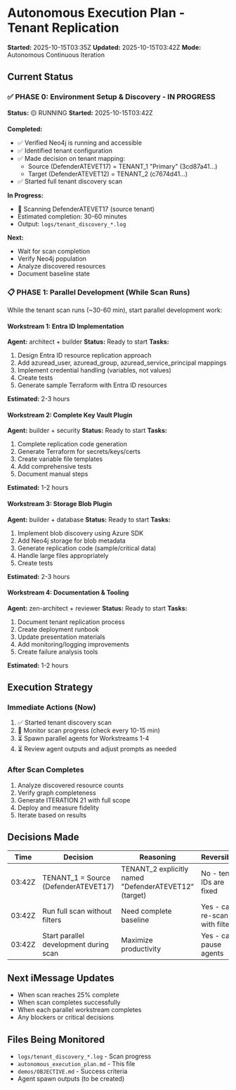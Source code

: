 # Autonomous Execution Plan - Tenant Replication

**Started:** 2025-10-15T03:35Z
**Updated:** 2025-10-15T03:42Z
**Mode:** Autonomous Continuous Iteration

## Current Status

### ✅ PHASE 0: Environment Setup & Discovery - IN PROGRESS

**Status:** 🟡 RUNNING
**Started:** 2025-10-15T03:42Z

**Completed:**
- ✅ Verified Neo4j is running and accessible
- ✅ Identified tenant configuration
- ✅ Made decision on tenant mapping:
  - Source (DefenderATEVET17) = TENANT_1 "Primary" (3cd87a41...)
  - Target (DefenderATEVET12) = TENANT_2 (c7674d41...)
- ✅ Started full tenant discovery scan

**In Progress:**
- 🔄 Scanning DefenderATEVET17 (source tenant)
- Estimated completion: 30-60 minutes
- Output: `logs/tenant_discovery_*.log`

**Next:**
- Wait for scan completion
- Verify Neo4j population
- Analyze discovered resources
- Document baseline state

### 📋 PHASE 1: Parallel Development (While Scan Runs)

While the tenant scan runs (~30-60 min), start parallel development work:

#### Workstream 1: Entra ID Implementation
**Agent:** architect + builder
**Status:** Ready to start
**Tasks:**
1. Design Entra ID resource replication approach
2. Add azuread_user, azuread_group, azuread_service_principal mappings
3. Implement credential handling (variables, not values)
4. Create tests
5. Generate sample Terraform with Entra ID resources

**Estimated:** 2-3 hours

#### Workstream 2: Complete Key Vault Plugin
**Agent:** builder + security
**Status:** Ready to start
**Tasks:**
1. Complete replication code generation
2. Generate Terraform for secrets/keys/certs
3. Create variable file templates
4. Add comprehensive tests
5. Document manual steps

**Estimated:** 1-2 hours

#### Workstream 3: Storage Blob Plugin
**Agent:** builder + database
**Status:** Ready to start
**Tasks:**
1. Implement blob discovery using Azure SDK
2. Add Neo4j storage for blob metadata
3. Generate replication code (sample/critical data)
4. Handle large files appropriately
5. Create tests

**Estimated:** 2-3 hours

#### Workstream 4: Documentation & Tooling
**Agent:** zen-architect + reviewer
**Status:** Ready to start
**Tasks:**
1. Document tenant replication process
2. Create deployment runbook
3. Update presentation materials
4. Add monitoring/logging improvements
5. Create failure analysis tools

**Estimated:** 1-2 hours

## Execution Strategy

### Immediate Actions (Now)
1. ✅ Started tenant discovery scan
2. 🔄 Monitor scan progress (check every 10-15 min)
3. ⏳ Spawn parallel agents for Workstreams 1-4
4. ⏳ Review agent outputs and adjust prompts as needed

### After Scan Completes
1. Analyze discovered resource counts
2. Verify graph completeness
3. Generate ITERATION 21 with full scope
4. Deploy and measure fidelity
5. Iterate based on results

## Decisions Made

| Time | Decision | Reasoning | Reversible? |
|------|----------|-----------|-------------|
| 03:42Z | TENANT_1 = Source (DefenderATEVET17) | TENANT_2 explicitly named "DefenderATEVET12" (target) | No - tenant IDs are fixed |
| 03:42Z | Run full scan without filters | Need complete baseline | Yes - can re-scan with filters |
| 03:42Z | Start parallel development during scan | Maximize productivity | Yes - can pause agents |

## Next iMessage Updates

- When scan reaches 25% complete
- When scan completes successfully
- When each parallel workstream completes
- Any blockers or critical decisions

## Files Being Monitored

- `logs/tenant_discovery_*.log` - Scan progress
- `autonomous_execution_plan.md` - This file
- `demos/OBJECTIVE.md` - Success criteria
- Agent spawn outputs (to be created)
